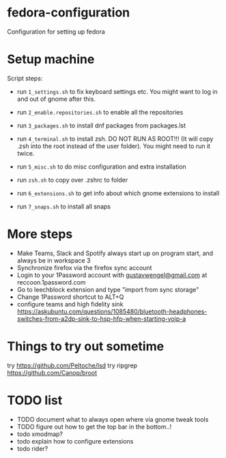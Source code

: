 # fedora-configuration
Configuration for setting up fedora

# Setup machine
Script steps:
- run `1_settings.sh` to fix keyboard settings etc. You might want to log in and out of gnome after this.
- run `2_enable.repositories.sh` to enable all the repositories
- run `3_packages.sh` to install dnf packages from packages.lst

- run `4_terminal.sh` to install zsh. DO NOT RUN AS ROOT!!! (It will copy .zsh into the root instead of the user folder). You might need to run it twice.
- run `5_misc.sh` to do misc configuration and extra installation
- run `zsh.sh` to copy over .zshrc to folder
- run `6_extensions.sh` to get info about which gnome extensions to install
- run `7_snaps.sh` to install all snaps


# More steps
- Make Teams, Slack and Spotify always start up on program start, and always be in workspace 3
- Synchronize firefox via the firefox sync account
- Login to your 1Password account with gustavwengel@gmail.com at reccoon.1password.com
- Go to leechblock extension and type "import from sync storage"
- Change 1Password shortcut to ALT+Q
- configure teams and high fidelity sink https://askubuntu.com/questions/1085480/bluetooth-headphones-switches-from-a2dp-sink-to-hsp-hfp-when-starting-voip-a



# Things to try out sometime
try https://github.com/Peltoche/lsd
try ripgrep
https://github.com/Canop/broot


# TODO list
- TODO document what to always open where via gnome tweak tools
- TODO figure out how to get the top bar in the bottom..!
- todo xmodmap?
- todo explain how to configure extensions
- todo rider?
